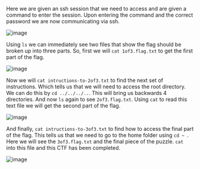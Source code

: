Here we are given an ssh session that we need to access and are given a command to enter the session. Upon entering the command and the correct password we are now communicating via ssh.

![image](https://github.com/JMacPort/picoCTFs/assets/145376972/b569e301-b799-4869-928f-6d4c820ae67c)

Using ```ls``` we can immediately see two files that show the flag should be broken up into three parts. So, first we will ```cat 1of3.flag.txt``` to get the first part of the flag. 

![image](https://github.com/JMacPort/picoCTFs/assets/145376972/f0f71323-1762-4665-853e-d79bfba40c70)

Now we will ```cat intructions-to-2of3.txt``` to find the next set of instructions. Which tells us that we will need to access the root directory. We can do this by ```cd ../../../..```. This will bring us backwards 4 directories. 
And now ``ls`` again to see ```2of3.flag.txt```. Using `cat` to read this text file we will get the second part of the flag. 

![image](https://github.com/JMacPort/picoCTFs/assets/145376972/41f94a9b-b133-465e-bb3d-b94923c99d83)

And finally, `cat intructions-to-3of3.txt` to find how to access the final part of the flag. This tells us that we need to go to the home folder using `cd ~ `. Here we will see the `3of3.flag.txt` and the final piece of the puzzle. `cat` into this file and
this CTF has been completed. 

![image](https://github.com/JMacPort/picoCTFs/assets/145376972/a1aaff42-bceb-4a44-9430-eab4ef5d316b)

